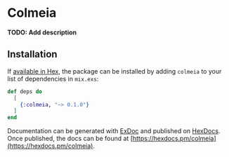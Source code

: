 # Colmeia

**TODO: Add description**

## Installation

If [available in Hex](https://hex.pm/docs/publish), the package can be installed
by adding `colmeia` to your list of dependencies in `mix.exs`:

```elixir
def deps do
  [
    {:colmeia, "~> 0.1.0"}
  ]
end
```

Documentation can be generated with [ExDoc](https://github.com/elixir-lang/ex_doc)
and published on [HexDocs](https://hexdocs.pm). Once published, the docs can
be found at [https://hexdocs.pm/colmeia](https://hexdocs.pm/colmeia).

